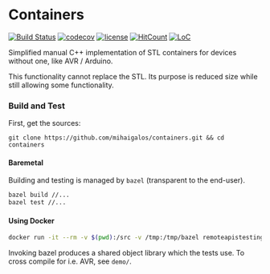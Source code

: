 # Containers

[![Build Status](https://travis-ci.org/mihaigalos/containers.svg?branch=master)](https://travis-ci.org/mihaigalos/containers) [![codecov](https://codecov.io/gh/mihaigalos/containers/branch/master/graph/badge.svg)](https://codecov.io/gh/mihaigalos/containers) [![license](https://img.shields.io/badge/license-GPLv3-brightgreen.svg)](LICENSE) [![HitCount](http://hits.dwyl.com/mihaigalos/containers.svg)](http://hits.dwyl.com/mihaigalos/containers) [![LoC](https://tokei.rs/b1/github/mihaigalos/containers)](https://github.com/Aaronepower/tokei)

Simplified manual C++ implementation of STL containers for devices without one, like AVR / Arduino.

This functionality cannot replace the STL. Its purpose is reduced size while still allowing some functionality.

### Build and Test

First, get the sources:
```
git clone https://github.com/mihaigalos/containers.git && cd containers
```

#### Baremetal

Building and testing is managed by `bazel` (transparent to the end-user).

```bash
bazel build //...
bazel test //...
```

#### Using Docker

```bash
docker run -it --rm -v $(pwd):/src -v /tmp:/tmp/bazel remoteapistesting/bazel-build /bin/bash -c "bazel --output_base=/tmp/bazel test //..."
```

Invoking bazel produces a shared object library which the tests use.
To cross compile for i.e. AVR, see `demo/`.

